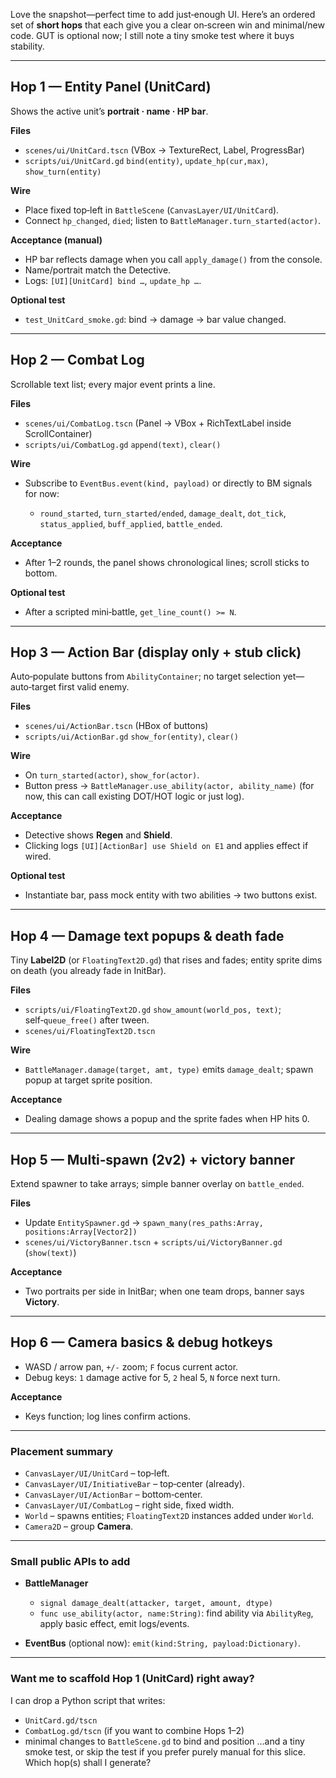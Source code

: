 Love the snapshot—perfect time to add just‑enough UI. Here’s an ordered set of **short hops** that each give you a clear on‑screen win and minimal/new code. GUT is optional now; I still note a tiny smoke test where it buys stability.

---

## Hop 1 — **Entity Panel (UnitCard)**

Shows the active unit’s **portrait · name · HP bar**.

**Files**

* `scenes/ui/UnitCard.tscn` (VBox → TextureRect, Label, ProgressBar)
* `scripts/ui/UnitCard.gd`
  `bind(entity)`, `update_hp(cur,max)`, `show_turn(entity)`

**Wire**

* Place fixed top‑left in `BattleScene` (`CanvasLayer/UI/UnitCard`).
* Connect `hp_changed`, `died`; listen to `BattleManager.turn_started(actor)`.

**Acceptance (manual)**

* HP bar reflects damage when you call `apply_damage()` from the console.
* Name/portrait match the Detective.
* Logs: `[UI][UnitCard] bind …`, `update_hp …`.

**Optional test**

* `test_UnitCard_smoke.gd`: bind → damage → bar value changed.

---

## Hop 2 — **Combat Log**

Scrollable text list; every major event prints a line.

**Files**

* `scenes/ui/CombatLog.tscn` (Panel → VBox + RichTextLabel inside ScrollContainer)
* `scripts/ui/CombatLog.gd`
  `append(text)`, `clear()`

**Wire**

* Subscribe to `EventBus.event(kind, payload)` or directly to BM signals for now:

  * `round_started`, `turn_started/ended`, `damage_dealt`, `dot_tick`, `status_applied`, `buff_applied`, `battle_ended`.

**Acceptance**

* After 1–2 rounds, the panel shows chronological lines; scroll sticks to bottom.

**Optional test**

* After a scripted mini‑battle, `get_line_count() >= N`.

---

## Hop 3 — **Action Bar (display only + stub click)**

Auto‑populate buttons from `AbilityContainer`; no target selection yet—auto‑target first valid enemy.

**Files**

* `scenes/ui/ActionBar.tscn` (HBox of buttons)
* `scripts/ui/ActionBar.gd`
  `show_for(entity)`, `clear()`

**Wire**

* On `turn_started(actor)`, `show_for(actor)`.
* Button press → `BattleManager.use_ability(actor, ability_name)` (for now, this can call existing DOT/HOT logic or just log).

**Acceptance**

* Detective shows **Regen** and **Shield**.
* Clicking logs `[UI][ActionBar] use Shield on E1` and applies effect if wired.

**Optional test**

* Instantiate bar, pass mock entity with two abilities → two buttons exist.

---

## Hop 4 — **Damage text popups & death fade**

Tiny **Label2D** (or `FloatingText2D.gd`) that rises and fades; entity sprite dims on death (you already fade in InitBar).

**Files**

* `scripts/ui/FloatingText2D.gd`
  `show_amount(world_pos, text)`; self‑`queue_free()` after tween.
* `scenes/ui/FloatingText2D.tscn`

**Wire**

* `BattleManager.damage(target, amt, type)` emits `damage_dealt`; spawn popup at target sprite position.

**Acceptance**

* Dealing damage shows a popup and the sprite fades when HP hits 0.

---

## Hop 5 — **Multi‑spawn (2v2) + victory banner**

Extend spawner to take arrays; simple banner overlay on `battle_ended`.

**Files**

* Update `EntitySpawner.gd` → `spawn_many(res_paths:Array, positions:Array[Vector2])`
* `scenes/ui/VictoryBanner.tscn` + `scripts/ui/VictoryBanner.gd` (`show(text)`)

**Acceptance**

* Two portraits per side in InitBar; when one team drops, banner says **Victory**.

---

## Hop 6 — **Camera basics & debug hotkeys**

* WASD / arrow pan, `+/-` zoom; `F` focus current actor.
* Debug keys: `1` damage active for 5, `2` heal 5, `N` force next turn.

**Acceptance**

* Keys function; log lines confirm actions.

---

### Placement summary

* `CanvasLayer/UI/UnitCard` – top‑left.
* `CanvasLayer/UI/InitiativeBar` – top‑center (already).
* `CanvasLayer/UI/ActionBar` – bottom‑center.
* `CanvasLayer/UI/CombatLog` – right side, fixed width.
* `World` – spawns entities; `FloatingText2D` instances added under `World`.
* `Camera2D` – group **Camera**.

---

### Small public APIs to add

* **BattleManager**

  * `signal damage_dealt(attacker, target, amount, dtype)`
  * `func use_ability(actor, name:String)`: find ability via `AbilityReg`, apply basic effect, emit logs/events.
* **EventBus** (optional now): `emit(kind:String, payload:Dictionary)`.

---

### Want me to scaffold Hop 1 (UnitCard) right away?

I can drop a Python script that writes:

* `UnitCard.gd/tscn`
* `CombatLog.gd/tscn` (if you want to combine Hops 1–2)
* minimal changes to `BattleScene.gd` to bind and position
  …and a tiny smoke test, or skip the test if you prefer purely manual for this slice. Which hop(s) shall I generate?

